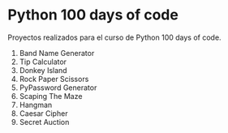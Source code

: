 Python 100 days of code
=======================

Proyectos realizados para el curso de Python 100 days of code.

1. Band Name Generator
2. Tip Calculator
3. Donkey Island
4. Rock Paper Scissors
5. PyPassword Generator
6. Scaping The Maze
7. Hangman
8. Caesar Cipher
9. Secret Auction
